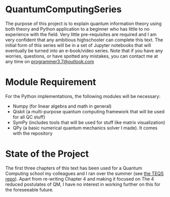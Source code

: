 # QuantumComputingSeries
The purpose of this project is to explain quantum information theory using both theory and Python application to a beginner who has little to no experience with the field. Very little pre-requisites are required and I am very confident that any ambitious highschooler can complete this text. The initial form of this series will be in a set of Jupyter notebooks that will eventually be turned into an e-book/video series. Note that if you have any worries, questions, or have spotted any mistakes, you can contact me at any time on programmer3.7@outlook.com

# Module Requirement 

For the Python implementations, the following modules will be necessary:

- Numpy (for linear algebra and math in general)
- Qiskit (a multi-purpose quantum computing framework that will be used for all QC stuff)
- SymPy (includes tools that will be used for stuff like matrix visualization)
- QPy (a basic numerical quantum mechanics solver I made). It comes with the repository



# State of the Project

The first three chapters of this text has been used for a Quantum Computing school my colleagues and I ran over the summer (see <a href="https://github.com/The-Eigensolvers/TEQS">the TEQS repo</a>). Apart from re-writing Chapter 4 and making it focused on The 4 reduced postulates of QM, I have no interest in working further on this for the foreseeable future. 
